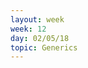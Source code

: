 ```yaml
---
layout: week
week: 12
day: 02/05/18
topic: Generics
---
```

<!---
[slaytlar](../files/bbs515-oop/lecture12/NYP-Ders12.pdf)  
[kodlar](../files/bbs515-oop/lecture12/Ders12Kodlar.zip)  
-->